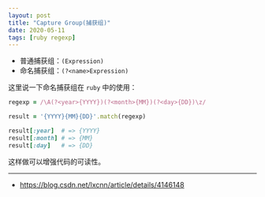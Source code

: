 ```yaml
---
layout: post
title: "Capture Group(捕获组)"
date: 2020-05-11
tags: [ruby regexp]
---
```


* 普通捕获组：`(Expression)`
* 命名捕获组：`(?<name>Expression)`

这里说一下命名捕获组在 `ruby` 中的使用：

```ruby
regexp = /\A(?<year>{YYYY})(?<month>{MM})(?<day>{DD})\z/

result = '{YYYY}{MM}{DD}'.match(regexp)

result[:year]  # => {YYYY}
result[:month] # => {MM}
result[:day]   # => {DD}
```

这样做可以增强代码的可读性。

---

* https://blog.csdn.net/lxcnn/article/details/4146148
